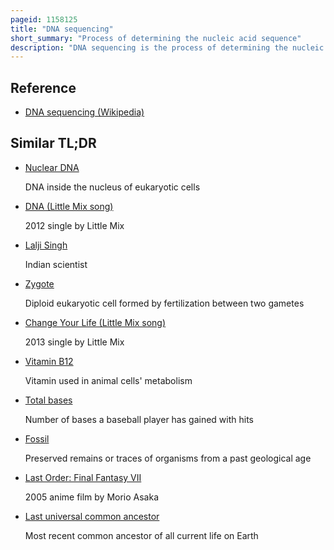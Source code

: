 ```yaml
---
pageid: 1158125
title: "DNA sequencing"
short_summary: "Process of determining the nucleic acid sequence"
description: "DNA sequencing is the process of determining the nucleic acid sequence – the order of nucleotides in DNA. It includes any Method or Technology that is used to determine the Order of the four Bases: Adenine, Guanine, Cytosine, and Thymine. The Advent of rapid Dna sequencing Methods has greatly accelerated biological and medical Research and Discovery."
---
```


## Reference

- [DNA sequencing (Wikipedia)](https://en.wikipedia.org/?curid=1158125)

## Similar TL;DR

- [Nuclear DNA](/tldr/en/nuclear-dna)

  DNA inside the nucleus of eukaryotic cells

- [DNA (Little Mix song)](/tldr/en/dna-little-mix-song)

  2012 single by Little Mix

- [Lalji Singh](/tldr/en/lalji-singh)

  Indian scientist

- [Zygote](/tldr/en/zygote)

  Diploid eukaryotic cell formed by fertilization between two gametes

- [Change Your Life (Little Mix song)](/tldr/en/change-your-life-little-mix-song)

  2013 single by Little Mix

- [Vitamin B12](/tldr/en/vitamin-b12)

  Vitamin used in animal cells' metabolism

- [Total bases](/tldr/en/total-bases)

  Number of bases a baseball player has gained with hits

- [Fossil](/tldr/en/fossil)

  Preserved remains or traces of organisms from a past geological age

- [Last Order: Final Fantasy VII](/tldr/en/last-order-final-fantasy-vii)

  2005 anime film by Morio Asaka

- [Last universal common ancestor](/tldr/en/last-universal-common-ancestor)

  Most recent common ancestor of all current life on Earth
